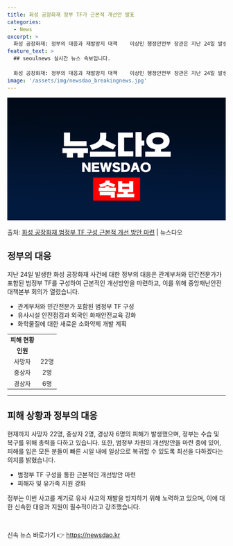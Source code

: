 ```yaml
---
title: 화성 공장화재 정부 TF가 근본적 개선안 발표
categories:
  - News
excerpt: >
  화성 공장화재: 정부의 대응과 재발방지 대책    이상민 행정안전부 장관은 지난 24일 발생한 화성 공장화재…
feature_text: >
  ## seoulnews 실시간 뉴스 속보입니다.

  화성 공장화재: 정부의 대응과 재발방지 대책    이상민 행정안전부 장관은 지난 24일 발생한 화성 공장화재…
image: '/assets/img/newsdao_breakingnews.jpg'
---
```


![뉴스다오 속보](/assets/img/newsdao_breakingnews.jpg)

<p>출처: <a href="https://newsdao.kr/4415" rel="dofollow">화성 공장화재 범정부 TF 구성 근본적 개선 방안 마련</a> | 뉴스다오</p>

<h2 data-ke-size="size26">정부의 대응</h2>
<p data-ke-size="size16">지난 24일 발생한 화성 공장화재 사건에 대한 정부의 대응은 관계부처와 민간전문가가 포함된 범정부 TF를 구성하여 근본적인 개선방안을 마련하고, 이를 위해 중앙재난안전대책본부 회의가 열렸습니다.</p>
<ul>
<li>관계부처와 민간전문가 포함된 범정부 TF 구성</li>
<li>유사시설 안전점검과 외국인 화재안전교육 강화</li>
<li>화학물질에 대한 새로운 소화약제 개발 계획</li>
</ul>
<table>
<tbody>
<tr>
<td style="text-align: center; height: 17px;"><b>피해 현황</b></td>
</tr>
<tr>
<td style="text-align: center; height: 17px;"><b>인원</b></td>
</tr>
<tr>
<td style="text-align: center; height: 17px;">사망자</td>
<td style="text-align: center; height: 17px;">22명</td>
</tr>
<tr>
<td style="text-align: center; height: 17px;">중상자</td>
<td style="text-align: center; height: 17px;">2명</td>
</tr>
<tr>
<td style="text-align: center; height: 17px;">경상자</td>
<td style="text-align: center; height: 17px;">6명</td>
</tr>
</tbody>
</table>
<hr>
<h2 data-ke-size="size26">피해 상황과 정부의 대응</h2>
<p data-ke-size="size16">현재까지 사망자 22명, 중상자 2명, 경상자 6명의 피해가 발생했으며, 정부는 수습 및 복구를 위해 총력을 다하고 있습니다. 또한, 범정부 차원의 개선방안을 마련 중에 있어, 피해를 입은 모든 분들이 빠른 시일 내에 일상으로 복귀할 수 있도록 최선을 다하겠다는 의지를 밝혔습니다.</p>
<ul>
<li>범정부 TF 구성을 통한 근본적인 개선방안 마련</li>
<li>피해자 및 유가족 지원 강화</li>
</ul>
<p data-ke-size="size16">정부는 이번 사고를 계기로 유사 사고의 재발을 방지하기 위해 노력하고 있으며, 이에 대한 신속한 대응과 지원이 필수적이라고 강조했습니다.</p>
<p data-ke-size="size16">&nbsp;</p> 

신속 뉴스 바로가기 👉 <a href="https://newsdao.kr" rel="dofollow">https://newsdao.kr</a>


